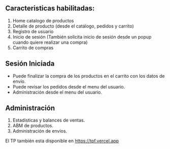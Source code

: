 ## Caracteristicas habilitadas:

1. Home catalogo de productos
2. Detalle de producto (desde el catálogo, pedidos y carrito)
3. Registro de usuario
4. Inicio de sesión (También solicita inicio de sesión desde un popup cuando quiere realizar una compra)
5. Carrito de compras

## Sesión Iniciada

- Puede finalizar la compra de los productos en el carrito con los datos de envío.
- Puede revisar los pedidos desde el menu del usuario.
- Administración desde el menu del usuario.

## Administración

1. Estadisticas y balances de ventas.
2. ABM de productos.
3. Administración de envíos.

El TP también esta disponible en https://tpf.vercel.app